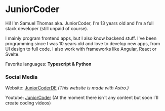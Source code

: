 # JuniorCoder

Hi! I'm Samuel Thomas aka. JuniorCoder, I'm 13 years old and I'm a full stack developer (still unpaid of course).

I mainly program frontend apps, but I also know backend stuff. I've been programming since I was 10 years old and love to develop new apps, from UI design to full code. I also work with frameworks like Angular, React or Svelte.

Favorite languages: __Typescript & Python__

### Social Media
Website: [JuniorCoderDE](https://juniorcoder.de) *(This website is made with Astro.)*

Youtube: [JuniorCoder](https://www.youtube.com/channel/UCS19Yq0xKeFo4xVMc6ux1pA) (At the moment there isn´t any content but soon I´ll create coding videos)

